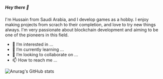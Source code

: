 ##### Hey there 👋

I'm Hussain from Saudi Arabia, and I develop games as a hobby. I enjoy making projects from scrach to their completion, and love to try new things always.
I'm very passionate about blockchain development and aiming to be one of the pioneers in this field. 


- 👀 I’m interested in ...
- 🌱 I’m currently learning ...
- 💞️ I’m looking to collaborate on ...
- 📫 How to reach me ...

![Anurag's GitHub stats](https://github-readme-stats.vercel.app/api?username=anuraghazra&theme=dark&show_icons=true)
<!---
7sonyms/7sonyms is a ✨ special ✨ repository because its `README.md` (this file) appears on your GitHub profile.
You can click the Preview link to take a look at your changes.
--->

